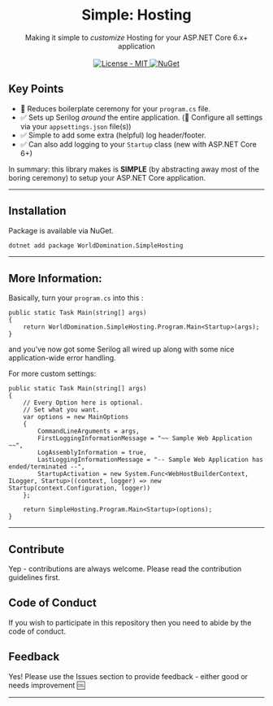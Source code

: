 <h1 align="center">Simple: Hosting</h1>

<div align="center">
  Making it simple to <i>customize</i> Hosting for your ASP.NET Core 6.x+ application
</div>

<br />

<div align="center">
    <!-- License -->
    <a href="https://choosealicense.com/licenses/mit/">
    <img src="https://img.shields.io/badge/License-MIT-blue.svg?style=flat-square" alt="License - MIT" />
    </a>
    <!-- NuGet -->
    <a href="https://www.nuget.org/packages/WorldDomination.SimpleHosting/">
    <img src="https://buildstats.info/nuget/WorldDomination.SimpleHosting" alt="NuGet" />
    </a>
</div>

## Key Points

- :rocket: Reduces boilerplate ceremony for your `program.cs` file.
- :white_check_mark: Sets up Serilog _around_ the entire application. (:wrench: Configure all settings via your `appsettings.json` file(s))
- :white_check_mark: Simple to add some extra (helpful) log header/footer.
- :white_check_mark: Can also add logging to your `Startup` class (new with ASP.NET Core 6+)

In summary: this library makes is <b>SIMPLE</b> (by abstracting away most of the boring ceremony) to setup your ASP.NET Core application.

---
## Installation

Package is available via NuGet.

```sh
dotnet add package WorldDomination.SimpleHosting 
```

---
## More Information:

Basically, turn your `program.cs` into this :

```
public static Task Main(string[] args)
{
    return WorldDomination.SimpleHosting.Program.Main<Startup>(args);
}
```

and you've now got some Serilog all wired up along with some nice application-wide error handling.

For more custom settings:

```
public static Task Main(string[] args)
{
    // Every Option here is optional.
    // Set what you want.
    var options = new MainOptions
    {
        CommandLineArguments = args,
        FirstLoggingInformationMessage = "~~ Sample Web Application ~~",
        LogAssemblyInformation = true,
        LastLoggingInformationMessage = "-- Sample Web Application has ended/terminated --",
        StartupActivation = new System.Func<WebHostBuilderContext, ILogger, Startup>((context, logger) => new Startup(context.Configuration, logger))
    };

    return SimpleHosting.Program.Main<Startup>(options);
}
```

---

## Contribute
Yep - contributions are always welcome. Please read the contribution guidelines first.

## Code of Conduct

If you wish to participate in this repository then you need to abide by the code of conduct.

## Feedback

Yes! Please use the Issues section to provide feedback - either good or needs improvement :cool:

---

